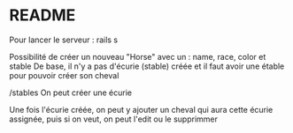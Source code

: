 # README
Pour lancer le serveur : rails s 

Possibilité de créer un nouveau "Horse" avec un : name, race, color et stable
De base, il n'y a pas d'écurie (stable) créée et il faut avoir une étable pour pouvoir créer son cheval

/stables
 On peut créer une écurie

 Une fois l'écurie créée, on peut y ajouter un cheval qui aura cette écurie assignée, puis si on veut, on peut l'edit ou le supprimmer
